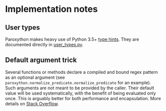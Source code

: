 # Implementation notes

## User types

Paroxython makes heavy use of Python 3.5+ [type hints](https://docs.python.org/3/library/typing.html). They are documented directly in [user_types.py](https://repo/paroxython/user_types.py).

## Default argument trick

Several functions or methods declare a compiled and bound regex pattern as an optional argument (see `paroxython.normalize_predicate.normalize_predicate` for an example). Such arguments are not meant to be provided by the caller. Their default value will be used systematically, with the benefit of being evaluated only once. This is arguably better for both performance and encapsulation. More details on [Stack Overflow](https://stackoverflow.com/a/30688691/173003).
